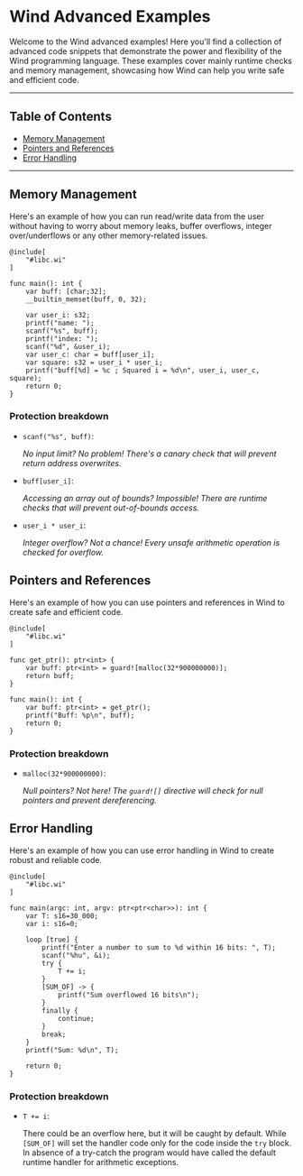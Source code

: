 # Wind Advanced Examples

Welcome to the Wind advanced examples! Here you'll find a collection of advanced code snippets that demonstrate the power and flexibility of the Wind programming language. These examples cover mainly runtime checks and memory management, showcasing how Wind can help you write safe and efficient code.

---

## Table of Contents

- [Memory Management](#memory-management)
- [Pointers and References](#pointers-and-references)
- [Error Handling](#error-handling)

---

## Memory Management

Here's an example of how you can run read/write data from the user without having to worry about memory leaks, buffer overflows, integer over/underflows or any other memory-related issues.

```wind
@include[
    "#libc.wi"
]

func main(): int {
    var buff: [char;32];
    __builtin_memset(buff, 0, 32);
    
    var user_i: s32;
    printf("name: ");
    scanf("%s", buff);
    printf("index: ");
    scanf("%d", &user_i);
    var user_c: char = buff[user_i];
    var square: s32 = user_i * user_i;
    printf("buff[%d] = %c ; Squared i = %d\n", user_i, user_c, square);
    return 0;
}
```

### Protection breakdown

 - `scanf("%s", buff)`:

    _No input limit? No problem! There's a canary check that will prevent return address overwrites._

- `buff[user_i]`:

    _Accessing an array out of bounds? Impossible! There are runtime checks that will prevent out-of-bounds access._

- `user_i * user_i`:
    
    _Integer overflow? Not a chance! Every unsafe arithmetic operation is checked for overflow._

## Pointers and References

Here's an example of how you can use pointers and references in Wind to create safe and efficient code.

```wind
@include[
    "#libc.wi"
]

func get_ptr(): ptr<int> {
    var buff: ptr<int> = guard![malloc(32*900000000)];
    return buff;
}

func main(): int {
    var buff: ptr<int> = get_ptr();
    printf("Buff: %p\n", buff);
    return 0;
}
```

### Protection breakdown

- `malloc(32*900000000)`:

    _Null pointers? Not here! The `guard![]` directive will check for null pointers and prevent dereferencing._

## Error Handling

Here's an example of how you can use error handling in Wind to create robust and reliable code.

```wind
@include[
    "#libc.wi"
]

func main(argc: int, argv: ptr<ptr<char>>): int {
    var T: s16=30_000;
    var i: s16=0;

    loop [true] {
        printf("Enter a number to sum to %d within 16 bits: ", T);
        scanf("%hu", &i);
        try {
            T += i;
        }
        [SUM_OF] -> {
            printf("Sum overflowed 16 bits\n");
        }
        finally {
            continue;
        }
        break;
    }
    printf("Sum: %d\n", T);

    return 0;
}
```

### Protection breakdown

- `T += i`:

    There could be an overflow here, but it will be caught by default. While `[SUM_OF]` will set the handler code only for the code inside the `try` block.
    In absence of a try-catch the program would have called the default runtime handler for arithmetic exceptions.
